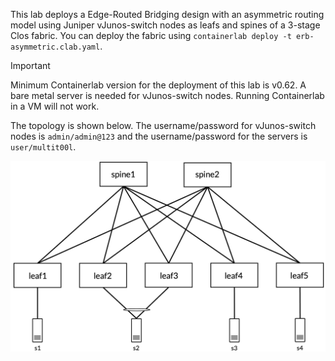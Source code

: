 This lab deploys a Edge-Routed Bridging design with an asymmetric routing model using Juniper vJunos-switch nodes as leafs and spines of a 3-stage Clos fabric. You can deploy the fabric using `containerlab deploy -t erb-asymmetric.clab.yaml`.

> [!IMPORTANT]
> Minimum Containerlab version for the deployment of this lab is v0.62. A bare metal server is needed for vJunos-switch nodes. Running Containerlab in a VM will not work.

The topology is shown below. The username/password for vJunos-switch nodes is `admin/admin@123` and the username/password for the servers is `user/multit00l`.

![erb-topology](/static/images/juniper-erb.png)